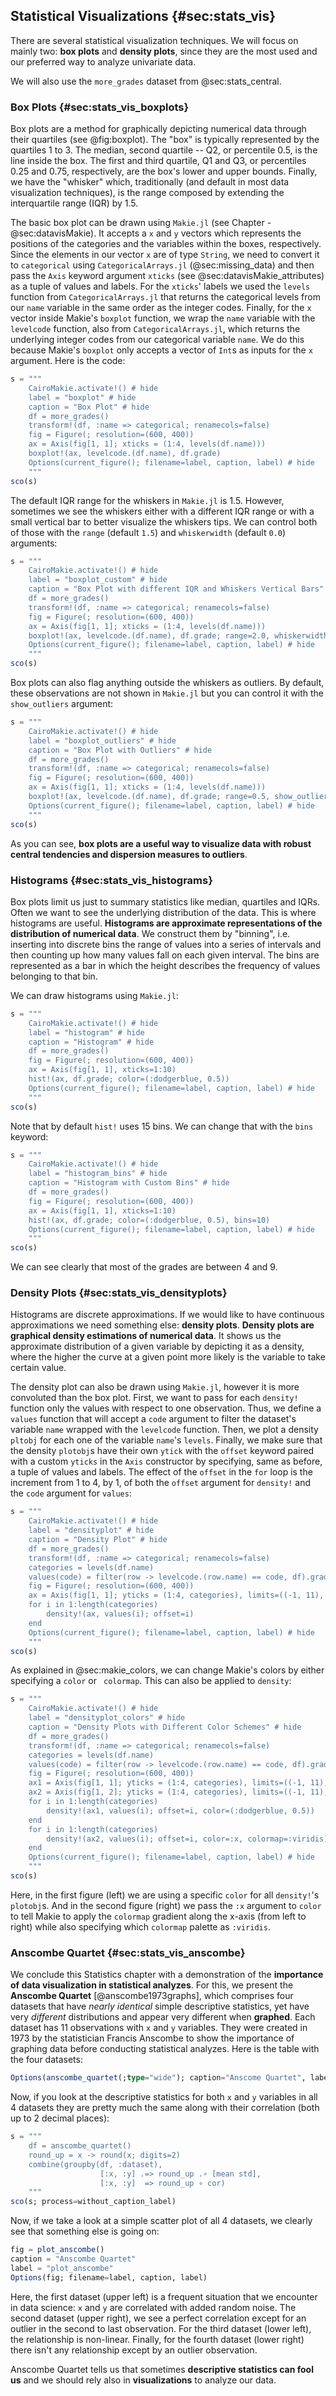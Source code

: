 ## Statistical Visualizations {#sec:stats_vis}

There are several statistical visualization techniques.
We will focus on mainly two: **box plots** and **density plots**, since they are the most used and our preferred way to analyze univariate data.

We will also use the `more_grades` dataset from @sec:stats_central.

### Box Plots {#sec:stats_vis_boxplots}

Box plots are a method for graphically depicting numerical data through their quartiles (see @fig:boxplot).
The "box" is typically represented by the quartiles 1 to 3.
The median, second quartile -- Q2, or percentile 0.5, is the line inside the box.
The first and third quartile, Q1 and Q3, or percentiles 0.25 and 0.75, respectively, are the box's lower and upper bounds.
Finally, we have the "whisker" which, traditionally (and default in most data visualization techniques), is the range composed by extending the interquartile range (IQR) by 1.5.

The basic box plot can be drawn using `Makie.jl` (see Chapter -@sec:datavisMakie).
It accepts a `x` and `y` vectors which represents the positions of the categories and the variables within the boxes, respectively.
Since the elements in our vector `x` are of type `String`, we need to convert it to `categorical` using `CategoricalArrays.jl` (@sec:missing_data) and then pass the `Axis` keyword argument `xticks` (see @sec:datavisMakie_attributes) as a tuple of values and labels.
For the `xticks`' labels we used the `levels` function from `CategoricalArrays.jl` that returns the categorical levels from our `name` variable in the same order as the integer codes.
Finally, for the `x` vector inside Makie's `boxplot` function, we wrap the `name` variable with the `levelcode` function, also from `CategoricalArrays.jl`, which returns the underlying integer codes from our categorical variable `name`.
We do this because Makie's `boxplot` only accepts a vector of `Int`s as inputs for the `x` argument.
Here is the code:

```jl
s = """
    CairoMakie.activate!() # hide
    label = "boxplot" # hide
    caption = "Box Plot" # hide
    df = more_grades()
    transform!(df, :name => categorical; renamecols=false)
    fig = Figure(; resolution=(600, 400))
    ax = Axis(fig[1, 1]; xticks = (1:4, levels(df.name)))
    boxplot!(ax, levelcode.(df.name), df.grade)
    Options(current_figure(); filename=label, caption, label) # hide
    """
sco(s)
```

The default IQR range for the whiskers in `Makie.jl` is 1.5.
However, sometimes we see the whiskers either with a different IQR range or with a small vertical bar to better visualize the whiskers tips.
We can control both of those with the `range` (default `1.5`) and `whiskerwidth` (default `0.0`) arguments:

```jl
s = """
    CairoMakie.activate!() # hide
    label = "boxplot_custom" # hide
    caption = "Box Plot with different IQR and Whiskers Vertical Bars" # hide
    df = more_grades()
    transform!(df, :name => categorical; renamecols=false)
    fig = Figure(; resolution=(600, 400))
    ax = Axis(fig[1, 1]; xticks = (1:4, levels(df.name)))
    boxplot!(ax, levelcode.(df.name), df.grade; range=2.0, whiskerwidth=0.5)
    Options(current_figure(); filename=label, caption, label) # hide
    """
sco(s)
```

Box plots can also flag anything outside the whiskers as outliers.
By default, these observations are not shown in `Makie.jl` but you can control it with the `show_outliers` argument:

```jl
s = """
    CairoMakie.activate!() # hide
    label = "boxplot_outliers" # hide
    caption = "Box Plot with Outliers" # hide
    df = more_grades()
    transform!(df, :name => categorical; renamecols=false)
    fig = Figure(; resolution=(600, 400))
    ax = Axis(fig[1, 1]; xticks = (1:4, levels(df.name)))
    boxplot!(ax, levelcode.(df.name), df.grade; range=0.5, show_outliers=true)
    Options(current_figure(); filename=label, caption, label) # hide
    """
sco(s)
```

As you can see, **box plots are a useful way to visualize data with robust central tendencies and dispersion measures to outliers**.

### Histograms {#sec:stats_vis_histograms}

Box plots limit us just to summary statistics like median, quartiles and IQRs.
Often we want to see the underlying distribution of the data.
This is where histograms are useful.
**Histograms are approximate representations of the distribution of numerical data**.
We construct them by "binning", i.e. inserting into discrete bins the range of values into a series of intervals and then counting up how many values fall on each given interval.
The bins are represented as a bar in which the height describes the frequency of values belonging to that bin.

We can draw histograms using `Makie.jl`:

```jl
s = """
    CairoMakie.activate!() # hide
    label = "histogram" # hide
    caption = "Histogram" # hide
    df = more_grades()
    fig = Figure(; resolution=(600, 400))
    ax = Axis(fig[1, 1], xticks=1:10)
    hist!(ax, df.grade; color=(:dodgerblue, 0.5))
    Options(current_figure(); filename=label, caption, label) # hide
    """
sco(s)
```

Note that by default `hist!` uses 15 bins.
We can change that with the `bins` keyword:

```jl
s = """
    CairoMakie.activate!() # hide
    label = "histogram_bins" # hide
    caption = "Histogram with Custom Bins" # hide
    df = more_grades()
    fig = Figure(; resolution=(600, 400))
    ax = Axis(fig[1, 1], xticks=1:10)
    hist!(ax, df.grade; color=(:dodgerblue, 0.5), bins=10)
    Options(current_figure(); filename=label, caption, label) # hide
    """
sco(s)
```

We can see clearly that most of the grades are between 4 and 9.

### Density Plots {#sec:stats_vis_densityplots}

Histograms are discrete approximations.
If we would like to have continuous approximations we need something else: **density plots**.
**Density plots are graphical density estimations of numerical data**.
It shows us the approximate distribution of a given variable by depicting it as a density, where the higher the curve at a given point more likely is the variable to take certain value.

The density plot can also be drawn using `Makie.jl`, however it is more convoluted than the box plot.
First, we want to pass for each `density!` function only the values with respect to one observation.
Thus, we define a `values` function that will accept a `code` argument to filter the dataset's variable `name` wrapped with the `levelcode` function.
Then, we plot a density `pltobj` for each one of the variable `name`'s `levels`.
Finally, we make sure that the density `plotobj`s have their own `ytick` with the `offset` keyword paired with a custom `yticks` in the `Axis` constructor by specifying, same as before, a tuple of values and labels.
The effect of the `offset` in the `for` loop is the increment from 1 to 4, by 1, of both the `offset` argument for `density!` and the `code` argument for `values`:

```jl
s = """
    CairoMakie.activate!() # hide
    label = "densityplot" # hide
    caption = "Density Plot" # hide
    df = more_grades()
    transform!(df, :name => categorical; renamecols=false)
    categories = levels(df.name)
    values(code) = filter(row -> levelcode.(row.name) == code, df).grade
    fig = Figure(; resolution=(600, 400))
    ax = Axis(fig[1, 1]; yticks = (1:4, categories), limits=((-1, 11), nothing))
    for i in 1:length(categories)
        density!(ax, values(i); offset=i)
    end
    Options(current_figure(); filename=label, caption, label) # hide
    """
sco(s)
```

As explained in @sec:makie_colors, we can change Makie's colors by either specifying a `color` or ` colormap`.
This can also be applied to `density`:

```jl
s = """
    CairoMakie.activate!() # hide
    label = "densityplot_colors" # hide
    caption = "Density Plots with Different Color Schemes" # hide
    df = more_grades()
    transform!(df, :name => categorical; renamecols=false)
    categories = levels(df.name)
    values(code) = filter(row -> levelcode.(row.name) == code, df).grade
    fig = Figure(; resolution=(600, 400))
    ax1 = Axis(fig[1, 1]; yticks = (1:4, categories), limits=((-1, 11), nothing))
    ax2 = Axis(fig[1, 2]; yticks = (1:4, categories), limits=((-1, 11), nothing))
    for i in 1:length(categories)
        density!(ax1, values(i); offset=i, color=(:dodgerblue, 0.5))
    end
    for i in 1:length(categories)
        density!(ax2, values(i); offset=i, color=:x, colormap=:viridis)
    end
    Options(current_figure(); filename=label, caption, label) # hide
    """
sco(s)
```

Here, in the first figure (left) we are using a specific `color` for all `density!`'s `plotobj`s.
And in the second figure (right) we pass the `:x` argument to `color` to tell Makie to apply the `colormap` gradient along the x-axis (from left to right) while also specifying which `colormap` palette as `:viridis`.

### Anscombe Quartet {#sec:stats_vis_anscombe}

We conclude this Statistics chapter with a demonstration of the **importance of data visualization in statistical analyzes**.
For this, we present the **Anscombe Quartet** [@anscombe1973graphs], which comprises four datasets that have *nearly identical* simple descriptive statistics, yet have very *different* distributions and appear very different when **graphed**.
Each dataset has 11 observations with `x` and `y` variables.
They were created in 1973 by the statistician Francis Anscombe to show the importance of graphing data before conducting statistical analyzes.
Here is the table with the four datasets:

```jl
Options(anscombe_quartet(;type="wide"); caption="Anscome Quartet", label="anscombe_quartet")
```

Now, if you look at the descriptive statistics for both `x` and `y` variables in all 4 datasets they are pretty much the same along with their correlation (both up to 2 decimal places):

```jl
s = """
    df = anscombe_quartet()
    round_up = x -> round(x; digits=2)
    combine(groupby(df, :dataset),
                    [:x, :y] .=> round_up .∘ [mean std],
                    [:x, :y]  => round_up ∘ cor)
    """
sco(s; process=without_caption_label)
```

Now, if we take a look at a simple scatter plot of all 4 datasets, we clearly see that something else is going on:

```jl
fig = plot_anscombe()
caption = "Anscombe Quartet"
label = "plot_anscombe"
Options(fig; filename=label, caption, label)
```

Here, the first dataset (upper left) is a frequent situation that we encounter in data science: `x` and `y` are correlated with added random noise.
The second dataset (upper right), we see a perfect correlation except for an outlier in the second to last observation.
For the third dataset (lower left), the relationship is non-linear.
Finally, for the fourth dataset (lower right) there isn't any relationship except by an outlier observation.

Anscombe Quartet tells us that sometimes **descriptive statistics can fool us** and we should rely also in **visualizations** to analyze our data.

